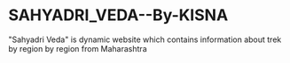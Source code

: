 # SAHYADRI_VEDA--By-KISNA
"Sahyadri Veda" is dynamic website which contains information about trek by region by region from Maharashtra
